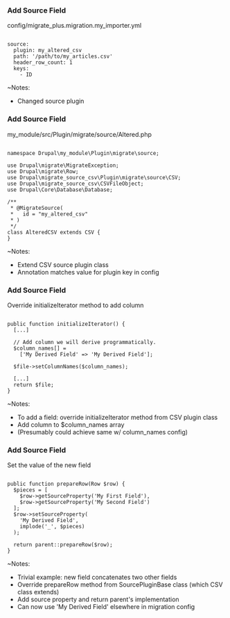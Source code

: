 ### Add Source Field

config/migrate_plus.migration.my_importer.yml

<pre><code data-trim data-noescape>
source:
  plugin: my_altered_csv
  path: '/path/to/my_articles.csv'
  header_row_count: 1
  keys:
    - ID
</code></pre>

~Notes:

* Changed source plugin


### Add Source Field

my_module/src/Plugin/migrate/source/Altered.php

<pre><code data-trim data-noescape>
namespace Drupal\my_module\Plugin\migrate\source;

use Drupal\migrate\MigrateException;
use Drupal\migrate\Row;
use Drupal\migrate_source_csv\Plugin\migrate\source\CSV;
use Drupal\migrate_source_csv\CSVFileObject;
use Drupal\Core\Database\Database;

/**
 * @MigrateSource(
 *   id = "my_altered_csv"
 * )
 */
class AlteredCSV extends CSV {
}
</code></pre>

~Notes:

* Extend CSV source plugin class
* Annotation matches value for plugin key in config


### Add Source Field

Override initializeIterator method to add column

<pre><code data-trim data-noescape>
public function initializeIterator() {
  [...]

  // Add column we will derive programmatically.
  $column_names[] =
    ['My Derived Field' => 'My Derived Field'];

  $file->setColumnNames($column_names);

  [...]
  return $file;
}
</code></pre>

~Notes:

* To add a field: override initializeIterator method from CSV plugin class
* Add column to $column_names array
* (Presumably could achieve same w/ column_names config)


### Add Source Field

Set the value of the new field

<pre><code data-trim data-noescape>
public function prepareRow(Row $row) {
  $pieces = [
    $row->getSourceProperty('My First Field'),
    $row->getSourceProperty('My Second Field')
  ];
  $row->setSourceProperty(
    'My Derived Field',
    implode('_', $pieces)
  );

  return parent::prepareRow($row);
}
</code></pre>

~Notes:

* Trivial example: new field concatenates two other fields
* Override prepareRow method from SourcePluginBase class (which CSV class extends)
* Add source property and return parent's implementation
* Can now use 'My Derived Field' elsewhere in migration config
